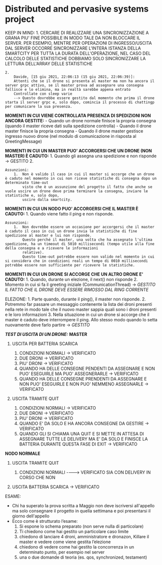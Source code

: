 # Distributed and pervasive systems project

KEEP IN MIND:
    1.  CERCARE DI REALIZZARE UNA SINCRONIZZAZIONE A GRANA PIU' FINE POSSIBILE IN MODO TALE DA NON BLOCCARE IL SERVER.
        PER ESEMPIO, MENTRE PER OPERAZIONI DI INGRESSO/USCITA DAL SERVER OCCORRE SINCRONIZZARE L'INTERA ISTANZA DELLA SMARTCITY
        PER TUTTA LA DURATA DELL'OPERAZIONE, NEL CASO DEL CALCOLO DELLE STATISTICHE DOBBIAMO SOLO SINCRONIZZARE LA LETTURA DELL'ARRAY DELLE STATISTICHE

    2.  
        Davide, [15 giu 2021, 22:06:13 (15 giu 2021, 22:06:39)]:
        Attenti che se il drone si presenta al master ma non ha ancora il server grpc attivo, se il master prova ad assegnare una consegna fallisce e lo elimina, ma in realtà sarebbe appena entrato
        Controllate con sleep varie
        --> Questo dovrebbe essere gestito dal momento che prima il drone starta il server grpc e, solo dopo, comincia il processo di chattingp per comunicare la sua presenza.


**MOMENTI IN CUI VIENE CONTROLLATA PRESENZA DI SPEDIZIONI NON ANCORA GESTITE:**
    - Quando un drone normale finisce la propria consegna (quando il master riceve dati sulla spedizione controlla)
    - Quando il drone master finisce la propria consegna
    - Quando il drone master gestisce ingresso nuovo drone (nel modulo di comunicazione in risposta al GreetingMessage)




**MOMENTI IN CUI UN MASTER PUO' ACCORGERSI CHE UN DRONE (NON MASTER) È CADUTO:**
    1.  Quando gli assegna una spedizione e non risponde -> GESTITO
    2.  

    Assunzioni: 
        1.  Non è valido il caso in cui il master si accorge che un drone è caduto nel momento in cui non riceve statistiche di consegna dopo un determinato time-out
            visto che è un assunzione del progetto il fatto che anche se vuole uscire un drone deve prima terminare la consegna, inviare le statistiche e, solo dopo, 
            uscire dalla smartcity.



**MOMENTI IN CUI UN NODO PUO' ACCORGERSI CHE IL MASTER È CADUTO:**
    1.  Quando viene fatto il ping e non risponde.


    Assunzioni:
        1.  Non dovrebbe essere un occasione per accorgersi che il master è caduto il caso in cui un drone invia le statistiche di fine spedizione al master e lui non risponde. 
            Questo perché il master, una volta che ha assegnato l'ultima spedizione, ha un timeout di 5010 millisecondi (tempo utile alla fine della consegna e a ricevere le informazioni
            relative).  
            Questo time-out potrebbe essere non valido nel momento in cui si considera che in condizioni reali un tempo di 0010 millisecondi potrebbe essere non sufficiente per ricevere le statistiche.


**MOMENTI IN CUI UN DRONE SI ACCORGE CHE UN ALTRO DRONE E' CADUTO:**
    1.  Quando, durante un elezione, il next() non risponde
    2.  Momento in cui si fa il greeting iniziale (CommunicationThread) -> *GESTITO IL FATTO CHE IL DRONE DEVE ESSERE RIMOSSO DAL RING CORRENTE*



ELEZIONE:
    1. Parte quando, durante il ping(), il master non risponde.
    2. Potremmo far passare un messaggio contenente la lista dei droni presenti nella rete in modo tale che il nuovo master sappia quali sono i droni presenti e le loro informazioni 
    3. Nella situazione in cui un drone si accorge che il master è caduto deve interrompere il ping. Allo stesso modo quando lo setta nuovamente deve farlo partire -> *GESTITO*




**_TEST DI USCITA DI UN DRONE:_**
    **MASTER**
   1. USCITA PER BATTERIA SCARICA
       1. CONDIZIONI NORMALI -> VERIFICATO
       2. DUE DRONI -> VERIFICATO
       3. PIU' DRONI -> VERIFICATO
       4. QUANDO HA DELLE CONSEGNE PENDENTI DA ASSEGNARE E NON PUO' ESEGUIRLE MA PUO' ASSEGNERARLE -> VERIFICATO
       5. QUANDO HA DELLE CONSEGNE PRENDENTI DA ASSEGNARE E NON PUO' ESEGUIRLE E NON PUO' NEMMENO ASSEGNARLE -> VERIFICATO

   2. USCITA TRAMITE QUIT
      1. CONDIZIONI NORMALI -> VERIFICATO
      2. DUE DRONI -> VERIFICATO
      3. PIU' DRONI -> VERIFICATO
      4. QUANDO E' DA SOLO E HA ANCORA CONSEGNE DA GESTIRE -> VERIFICATO
      5. QUANDO GLI SI CHIAMA UNA QUIT E SI METTE IN ATTESA DI ASSEGNARE TUTTE LE DELIVERY MA E' DA SOLO E FINISCE LA BATTERIA DURANTE QUESTA FASE DI EXIT -> VERIFICATO

   **NODO NORMALE** 
   1. USCITA TRAMITE QUIT
         1. CONDIZIONI NORMALI ----> VERIFICATO SIA CON DELIVERY IN CORSO CHE NON 
         
   2. USCITA BATTERIA SCARICA -> VERIFICATO









ESAME:
- Chi ha superato la prova scritta a Maggio non deve iscriversi all'appello ma solo consegnare il progetto in quella settimana e poi presentarsi il giorno dell'appello
- Ecco come è strutturato l’esame:
  1) Si espone lo schema preparato (non serve nulla di particolare)
  2) Ti chiedono come hai gestito un particolare caso limite
  3) chiedono di lanciare 4 droni, amministratore e dronazon, Killare il master e vedere come viene gestita l’elezione
  4) chiedono di vedere come hai gestito la concorrenza in un determinato punto, per esempio nel server
  5) una o due domande di teoria (es. qos, synchronized, testament)
